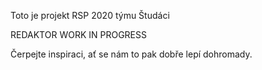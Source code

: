 Toto je projekt RSP 2020 týmu Študáci

REDAKTOR
WORK IN PROGRESS

Čerpejte inspiraci, ať se nám to pak dobře lepí dohromady.